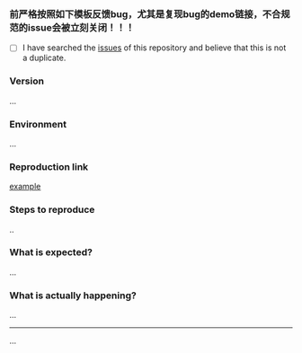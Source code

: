 ### 前严格按照如下模板反馈bug，尤其是复现bug的demo链接，不合规范的issue会被立刻关闭！！！
- [ ] I have searched the [issues](https://github.com/vueComponent/ant-design/issues) of this repository and believe that this is not a duplicate.

### Version
...

### Environment
...

### Reproduction link
[example](https://codesandbox.io/s/2wpk21kzvr)

### Steps to reproduce
..

### What is expected?
...

### What is actually happening?
...

---
...

